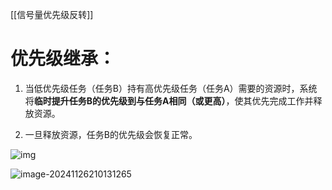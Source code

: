 [[信号量优先级反转]]


# 优先级继承：

1. 当低优先级任务（任务B）持有高优先级任务（任务A）需要的资源时，系统将**临时提升任务B的优先级到与任务A相同（或更高）**，使其优先完成工作并释放资源。

1. 一旦释放资源，任务B的优先级会恢复正常。

![img](https://tc8483.oss-cn-beijing.aliyuncs.com/image/v2-5f31a9f3ea34c0f63f06a2fd7f82e6fc_r.jpg)

![image-20241126210131265](https://tc8483.oss-cn-beijing.aliyuncs.com/image/image-20241126210131265.png)